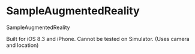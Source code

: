 # SampleAugmentedReality
SampleAugmentedReality

Built for iOS 8.3 and iPhone.
Cannot be tested on Simulator. (Uses camera and location)
